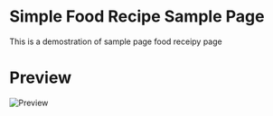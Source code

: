 # Simple Food Recipe Sample Page

This is a demostration of sample page food receipy page

# Preview

![Preview](https://github.com/TechPodx/Code-Challenges-Playbook/blob/702e2fcbc226146e23b30512edc781766f1840f1/Simple%20food%20recipe%20page/Preview/Preview.gif)